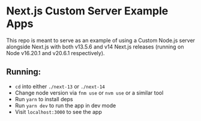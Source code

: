 # Next.js Custom Server Example Apps

This repo is meant to serve as an example of using a Custom Node.js server alongside Next.js with both v13.5.6 and v14 Next.js releases (running on Node v16.20.1 and v20.6.1 respectively).

## Running:

- `cd` into either `./next-13` or `./next-14`
- Change node version via `fnm use` or `nvm use` or a similar tool
- Run `yarn` to install deps
- Run `yarn dev` to run the app in dev mode
- Visit `localhost:3000` to see the app
